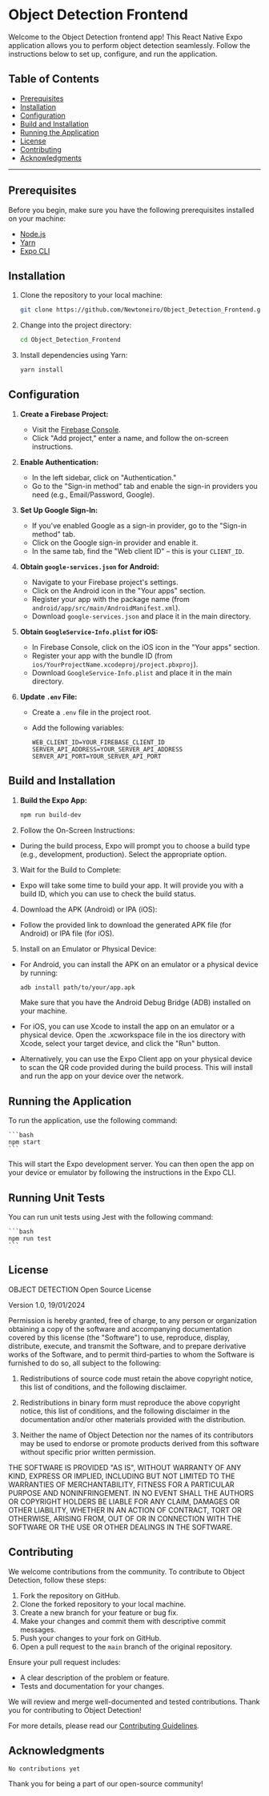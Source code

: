 # Object Detection Frontend

Welcome to the Object Detection frontend app! This React Native Expo application allows you to perform object detection seamlessly. Follow the instructions below to set up, configure, and run the application.

## Table of Contents

- [Prerequisites](#prerequisites)
- [Installation](#installation)
- [Configuration](#configuration)
- [Build and Installation](#build-and-installation)
- [Running the Application](#running-the-application)
- [License](#license)
- [Contributing](#contributing)
- [Acknowledgments](#acknowledgments)

---

## Prerequisites

Before you begin, make sure you have the following prerequisites installed on your machine:

- [Node.js](https://nodejs.org/)
- [Yarn](https://yarnpkg.com/)
- [Expo CLI](https://docs.expo.dev/get-started/installation/)

## Installation

1. Clone the repository to your local machine:

   ```bash
   git clone https://github.com/Newtoneiro/Object_Detection_Frontend.git
   ```

2. Change into the project directory:

   ```bash
   cd Object_Detection_Frontend
   ```

3. Install dependencies using Yarn:

   ```bash
   yarn install
   ```

## Configuration

1. **Create a Firebase Project:**

   - Visit the [Firebase Console](https://console.firebase.google.com/).
   - Click "Add project," enter a name, and follow the on-screen instructions.

2. **Enable Authentication:**

   - In the left sidebar, click on "Authentication."
   - Go to the "Sign-in method" tab and enable the sign-in providers you need (e.g., Email/Password, Google).

3. **Set Up Google Sign-In:**

   - If you've enabled Google as a sign-in provider, go to the "Sign-in method" tab.
   - Click on the Google sign-in provider and enable it.
   - In the same tab, find the "Web client ID" – this is your `CLIENT_ID`.

4. **Obtain `google-services.json` for Android:**

   - Navigate to your Firebase project's settings.
   - Click on the Android icon in the "Your apps" section.
   - Register your app with the package name (from `android/app/src/main/AndroidManifest.xml`).
   - Download `google-services.json` and place it in the main directory.

5. **Obtain `GoogleService-Info.plist` for iOS:**

   - In Firebase Console, click on the iOS icon in the "Your apps" section.
   - Register your app with the bundle ID (from `ios/YourProjectName.xcodeproj/project.pbxproj`).
   - Download `GoogleService-Info.plist` and place it in the main directory.

6. **Update `.env` File:**

   - Create a `.env` file in the project root.
   - Add the following variables:

     ```env
     WEB_CLIENT_ID=YOUR_FIREBASE_CLIENT_ID
     SERVER_API_ADDRESS=YOUR_SERVER_API_ADDRESS
     SERVER_API_PORT=YOUR_SERVER_API_PORT
     ```

## Build and Installation

1. **Build the Expo App:**

   ```bash
   npm run build-dev
   ```

2. Follow the On-Screen Instructions:

- During the build process, Expo will prompt you to choose a build type (e.g., development, production). Select the appropriate option.

3. Wait for the Build to Complete:

- Expo will take some time to build your app. It will provide you with a build ID, which you can use to check the build status.

4. Download the APK (Android) or IPA (iOS):

- Follow the provided link to download the generated APK file (for Android) or IPA file (for iOS).

5. Install on an Emulator or Physical Device:

- For Android, you can install the APK on an emulator or a physical device by running:

  ```bash
  adb install path/to/your/app.apk
  ```

  Make sure that you have the Android Debug Bridge (ADB) installed on your machine.

- For iOS, you can use Xcode to install the app on an emulator or a physical device. Open the .xcworkspace file in the ios directory with Xcode, select your target device, and click the "Run" button.

- Alternatively, you can use the Expo Client app on your physical device to scan the QR code provided during the build process. This will install and run the app on your device over the network.

## Running the Application

To run the application, use the following command:

    ```bash
    npm start
    ```

This will start the Expo development server. You can then open the app on your device or emulator by following the instructions in the Expo CLI.

## Running Unit Tests

You can run unit tests using Jest with the following command:

    ```bash
    npm run test
    ```

## License

OBJECT DETECTION Open Source License

Version 1.0, 19/01/2024

Permission is hereby granted, free of charge, to any person or organization obtaining a copy of the software and accompanying documentation covered by this license (the "Software") to use, reproduce, display, distribute, execute, and transmit the Software, and to prepare derivative works of the Software, and to permit third-parties to whom the Software is furnished to do so, all subject to the following:

1. Redistributions of source code must retain the above copyright notice, this list of conditions, and the following disclaimer.

2. Redistributions in binary form must reproduce the above copyright notice, this list of conditions, and the following disclaimer in the documentation and/or other materials provided with the distribution.

3. Neither the name of Object Detection nor the names of its contributors may be used to endorse or promote products derived from this software without specific prior written permission.

THE SOFTWARE IS PROVIDED "AS IS", WITHOUT WARRANTY OF ANY KIND, EXPRESS OR IMPLIED, INCLUDING BUT NOT LIMITED TO THE WARRANTIES OF MERCHANTABILITY, FITNESS FOR A PARTICULAR PURPOSE AND NONINFRINGEMENT. IN NO EVENT SHALL THE AUTHORS OR COPYRIGHT HOLDERS BE LIABLE FOR ANY CLAIM, DAMAGES OR OTHER LIABILITY, WHETHER IN AN ACTION OF CONTRACT, TORT OR OTHERWISE, ARISING FROM, OUT OF OR IN CONNECTION WITH THE SOFTWARE OR THE USE OR OTHER DEALINGS IN THE SOFTWARE.

## Contributing

We welcome contributions from the community. To contribute to Object Detection, follow these steps:

1. Fork the repository on GitHub.
2. Clone the forked repository to your local machine.
3. Create a new branch for your feature or bug fix.
4. Make your changes and commit them with descriptive commit messages.
5. Push your changes to your fork on GitHub.
6. Open a pull request to the `main` branch of the original repository.

Ensure your pull request includes:

- A clear description of the problem or feature.
- Tests and documentation for your changes.

We will review and merge well-documented and tested contributions. Thank you for contributing to Object Detection!

For more details, please read our [Contributing Guidelines](CONTRIBUTING.md).

## Acknowledgments

`No contributions yet`

Thank you for being a part of our open-source community!
